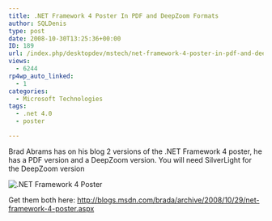 ```yaml
---
title: .NET Framework 4 Poster In PDF and DeepZoom Formats
author: SQLDenis
type: post
date: 2008-10-30T13:25:36+00:00
ID: 189
url: /index.php/desktopdev/mstech/net-framework-4-poster-in-pdf-and-deepzo/
views:
  - 6244
rp4wp_auto_linked:
  - 1
categories:
  - Microsoft Technologies
tags:
  - .net 4.0
  - poster

---
```

Brad Abrams has on his blog 2 versions of the .NET Framework 4 poster, he has a PDF version and a DeepZoom version. You will need SilverLight for the DeepZoom version

<img src="http://i35.tinypic.com/169jc7t.png" border="0" alt=".NET Framework 4 Poster" />

Get them both here: http://blogs.msdn.com/brada/archive/2008/10/29/net-framework-4-poster.aspx